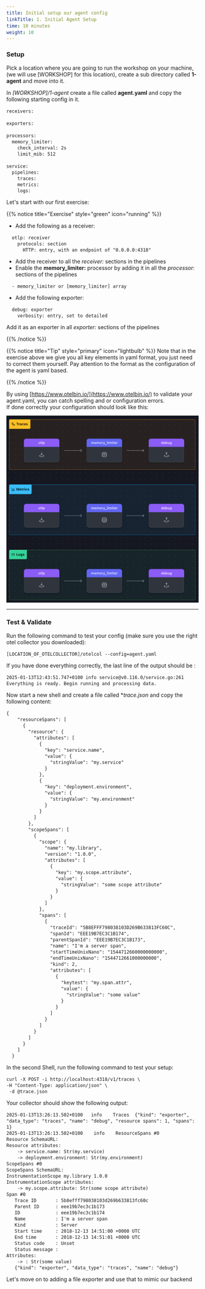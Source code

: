```yaml
---
title: Initial setup our agent config  
linkTitle: 1. Initial Agent Setup
time: 10 minutes
weight: 10
---
```


### Setup

Pick a location where you are going to run the workshop on your machine, (we will use [WORKSHOP] for this location), create a sub directory called **1-agent** and  move into it.

In *[WORKSHOP]/1-agent* create  a file called **agent.yaml**  and copy the following starting config in it.

``` text
receivers:

exporters:
    
processors:
  memory_limiter:
    check_interval: 2s
    limit_mib: 512
  
service:
  pipelines:
    traces:
    metrics:
    logs:
```

Let's start with our first exercise:

{{% notice title="Exercise" style="green" icon="running" %}}

* Add the following as a receiver:

```text
  otlp: receiver
    protocols: section
      HTTP: entry, with an endpoint of "0.0.0.0:4318"
```

* Add the receiver to all the *receiver:* sections in the pipelines
* Enable the **memory_limiter:** processor by adding it in all the *processor:* sections of the pipelines

```text
  - memory_limiter or [memory_limiter] array
```

* Add the following exporter:

```text
  debug: exporter
    verbosity: entry, set to detailed
```

Add it as an exporter in all *exporter:* sections of the pipelines

{{% /notice %}}

{{% notice title="Tip" style="primary"  icon="lightbulb" %}}
 Note that in the exercise above we give you all key elements in yaml format, you just need to correct them yourself.
 Pay attention to the format as the configuration of the agent is yaml based.

{{% /notice %}}

By using [https://www.otelbin.io/](https://www.otelbin.io/) to validate your agent.yaml, you can catch spelling and or configuration errors.  
If done correctly your configuration should look like this:

![otelbin1](../images/agent-1-1.png)

---

### Test & Validate

Run the following command to  test your config (make sure you use the right otel collector you downloaded):

```text
[LOCATION_OF_OTELCOLLECTOR]/otelcol --config=agent.yaml
```

If you have done everything correctly, the last line of the output should be :

```text
2025-01-13T12:43:51.747+0100 info service@v0.116.0/service.go:261	Everything is ready. Begin running and processing data.
```

Now  start a new shell and create a file called **trace.json* and copy the following content:

```text
{
    "resourceSpans": [
      {
        "resource": {
          "attributes": [
            {
              "key": "service.name",
              "value": {
                "stringValue": "my.service"
              }
            },
            {
              "key": "deployment.environment",
              "value": {
                "stringValue": "my.environment"
              }
            }
          ]
        },
        "scopeSpans": [
          {
            "scope": {
              "name": "my.library",
              "version": "1.0.0",
              "attributes": [
                {
                  "key": "my.scope.attribute",
                  "value": {
                    "stringValue": "some scope attribute"
                  }
                }
              ]
            },
            "spans": [
              {
                "traceId": "5B8EFFF798038103D269B633813FC60C",
                "spanId": "EEE19B7EC3C1B174",
                "parentSpanId": "EEE19B7EC3C1B173",
                "name": "I'm a server span",
                "startTimeUnixNano": "1544712660000000000",
                "endTimeUnixNano": "1544712661000000000",
                "kind": 2,
                "attributes": [
                  {
                    "keytest": "my.span.attr",
                    "value": {
                      "stringValue": "some value"
                    }
                  }
                ]
              }
            ]
          }
        ]
      }
    ]
  }

```

In the second Shell, run the following command to test your setup:

```text
curl -X POST -i http://localhost:4318/v1/traces \
-H "Content-Type: application/json" \
 -d @trace.json 
```

Your collector should show the following output:

 ```text
 2025-01-13T13:26:13.502+0100	info	Traces	{"kind": "exporter", "data_type": "traces", "name": "debug", "resource spans": 1, "spans": 1}
2025-01-13T13:26:13.502+0100	info	ResourceSpans #0
Resource SchemaURL:
Resource attributes:
     -> service.name: Str(my.service)
     -> deployment.environment: Str(my.environment)
ScopeSpans #0
ScopeSpans SchemaURL:
InstrumentationScope my.library 1.0.0
InstrumentationScope attributes:
     -> my.scope.attribute: Str(some scope attribute)
Span #0
    Trace ID       : 5b8efff798038103d269b633813fc60c
    Parent ID      : eee19b7ec3c1b173
    ID             : eee19b7ec3c1b174
    Name           : I'm a server span
    Kind           : Server
    Start time     : 2018-12-13 14:51:00 +0000 UTC
    End time       : 2018-12-13 14:51:01 +0000 UTC
    Status code    : Unset
    Status message :
Attributes:
     -> : Str(some value)
	{"kind": "exporter", "data_type": "traces", "name": "debug"}
```

Let's move on to adding a file exporter and use that to mimic our backend

